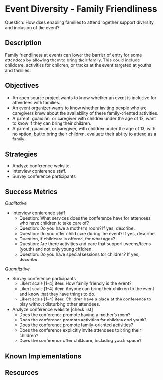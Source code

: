 # Event Diversity - Family Friendliness

Question: How does enabling families to attend together support diversity and inclusion of the event?


## Description

Family friendliness at events can lower the barrier of entry for some attendees by allowing them to bring their family. This could include childcare, activities for children, or tracks at the event targeted at youths and families.


## Objectives

- An open source project wants to know whether an event is inclusive for attendees with families.
- An event organizer wants to know whether inviting people who are caregivers know about the availability of these family-oriented activities.
- A parent, guardian, or caregiver with children under the age of 18, want to know if they can bring their children.
- A parent, guardian, or caregiver, with children under the age of 18, with no option, but to bring their children, evaluate their ability to attend as a family.


## Strategies

- Analyze conference website.
- Interview conference staff.
- Survey conference participants


## Success Metrics

_Qualitative_

- Interview conference staff
  * Question: What services does the conference have for attendees who have children to take care of?
  * Question: Do you have a mother’s room? If yes, describe.
  * Question: Do you offer child care during the event? If yes, describe.
  * Question, if childcare is offered, for what ages?
  * Question: Are there activities and care that support tweens/teens (youth) and not only young children.
  * Question: Do you have special sessions for children? If yes, describe.

_Quantitative_

- Survey conference participants
  * Likert scale [1-4] item: How family friendly is the event?
  * Likert scale [1-4] item: Anyone can bring their children to the event and know that they have things to do.
  * Likert scale [1-4] item: Children have a place at the conference to play without disturbing other attendees.
- Analyze conference website [check list]
  * Does the conference promote having a mother’s room?
  * Does the conference promote activities for children and youth?
  * Does the conference promote family-oriented activities?
  * Does the conference explicitly invite attendees to bring their children?
  * Does the conference offer childcare, including youth space?

## Known Implementations

## Resources

